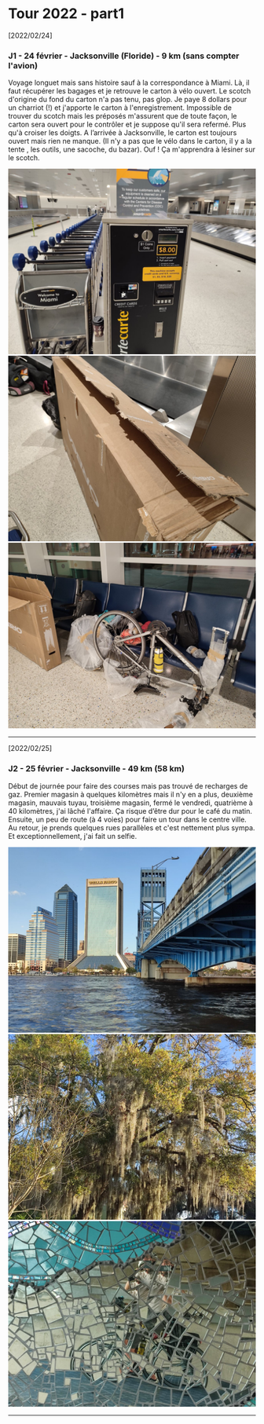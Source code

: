 # Tour 2022 - part1

[2022/02/24]

### J1 - 24 février - Jacksonville (Floride) - 9 km (sans compter l'avion)

Voyage longuet mais sans histoire sauf à la correspondance à Miami. Là, il faut
récupérer les bagages et je retrouve le carton à vélo
ouvert. Le scotch d'origine du fond du carton n'a pas tenu, pas glop. Je paye 8
dollars pour un charriot (!) et j'apporte le carton à l'enregistrement.
Impossible de trouver du scotch mais les préposés m'assurent que de toute façon,
le carton sera ouvert pour le contrôler et je suppose qu'il sera refermé. Plus qu'à
croiser les doigts. A l’arrivée à Jacksonville, le carton est toujours ouvert
mais rien ne manque. (Il n'y a pas que le vélo dans le carton, il y a la tente
, les outils, une sacoche, du bazar). Ouf ! Ça m'apprendra à lésiner sur le scotch.

![](IMG_20220224_161702.jpg)
![](IMG_20220224_161723.jpg)
![](IMG_20220224_195942.jpg)
______
[2022/02/25]

### J2 - 25 février - Jacksonville - 49 km (58 km)

Début de journée pour faire des courses mais pas trouvé de recharges de gaz. Premier magasin à quelques kilomètres mais il n'y en a plus, deuxième magasin, mauvais tuyau, troisième magasin, fermé le vendredi, quatrième à 40 kilomètres, j'ai lâché l'affaire. Ça risque d’être dur pour le café du matin. Ensuite, un peu de route (à 4 voies) pour faire un tour dans le centre ville. Au retour, je prends quelques rues parallèles et c'est nettement plus sympa. Et exceptionnellement, j'ai fait un selfie.

![](IMG_20220225_165525.jpg)
![](IMG_20220225_171348.jpg)
![](IMG_20220225_163305.jpg)
______
